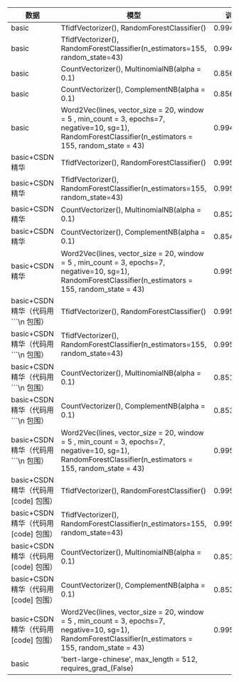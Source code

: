 | 数据                                 | 模型                                                         | 训练集预测准确率 | 测试集预测准确率      |
| ------------------------------------ | ------------------------------------------------------------ | ------------------------------------ | ------------------ |
| basic                                | TfidfVectorizer(), RandomForestClassifier()                 | 0.9947319491788038 | 0.8345724907063197 |
| basic | TfidfVectorizer(), RandomForestClassifier(n_estimators=155, random_state=43) | 0.9947319491788038 | 0.8392193308550185 |
| basic | CountVectorizer(), MultinomialNB(alpha = 0.1) | 0.8564197913438695 | 0.7379182156133829 |
| basic | CountVectorizer(), ComplementNB(alpha = 0.1) | 0.8562132011155872 | 0.7379182156133829 |
| basic | Word2Vec(lines, vector_size = 20, window = 5 , min_count = 3, epochs=7, negative=10, sg=1), RandomForestClassifier(n_estimators = 155, random_state = 43) | 0.9947319491788038 | 0.7964684014869888 |
| basic+CSDN精华                       | TfidfVectorizer(), RandomForestClassifier()                 | 0.9957112801424178 | 0.8631732168850073 |
| basic+CSDN精华                       | TfidfVectorizer(), RandomForestClassifier(n_estimators=155, random_state=43) | 0.9957112801424178 | 0.8653566229985444 |
| basic+CSDN精华 | CountVectorizer(), MultinomialNB(alpha = 0.1) | 0.8528078977180774 | 0.7561863173216885 |
| basic+CSDN精华 | CountVectorizer(), ComplementNB(alpha = 0.1) | 0.8540216863570157 | 0.754730713245997 |
| basic+CSDN精华 | Word2Vec(lines, vector_size = 20, window = 5 , min_count = 3, epochs=7, negative=10, sg=1), RandomForestClassifier(n_estimators = 155, random_state = 43) | 0.9957112801424178 | 0.8377001455604076 |
| basic+CSDN精华（代码用 ```\n 包围）  | TfidfVectorizer(), RandomForestClassifier()                 | 0.9957112801424178 | 0.8602620087336245 |
| basic+CSDN精华（代码用 ```\n 包围） | TfidfVectorizer(), RandomForestClassifier(n_estimators=155, random_state=43) | 0.9957112801424178 | 0.8609898107714702 |
| basic+CSDN精华（代码用 ```\n 包围） | CountVectorizer(), MultinomialNB(alpha = 0.1) | 0.8510276743809678 | 0.74745269286754 |
| basic+CSDN精华（代码用 ```\n 包围） | CountVectorizer(), ComplementNB(alpha = 0.1) | 0.853050655445865 | 0.74745269286754 |
| basic+CSDN精华（代码用 ```\n 包围） | Word2Vec(lines, vector_size = 20, window = 5 , min_count = 3, epochs=7, negative=10, sg=1), RandomForestClassifier(n_estimators = 155, random_state = 43) | 0.9957921993850137 | 0.8304221251819505 |
| basic+CSDN精华（代码用 [code] 包围） | TfidfVectorizer(), RandomForestClassifier()               | 0.9957112801424178 | 0.8566229985443959 |
| basic+CSDN精华（代码用 [code] 包围） | TfidfVectorizer(), RandomForestClassifier(n_estimators=155, random_state=43) | 0.9957112801424178 | 0.8609898107714702 |
| basic+CSDN精华（代码用 [code] 包围） | CountVectorizer(), MultinomialNB(alpha = 0.1) | 0.8510276743809678 | 0.74745269286754 |
| basic+CSDN精华（代码用 [code] 包围） | CountVectorizer(), ComplementNB(alpha = 0.1) | 0.853050655445865 | 0.74745269286754 |
| basic+CSDN精华（代码用 [code] 包围） | Word2Vec(lines, vector_size = 20, window = 5 , min_count = 3, epochs=7, negative=10, sg=1), RandomForestClassifier(n_estimators = 155, random_state = 43) | 0.9957921993850137 | 0.8384279475982532 |
| basic | 'bert-large-chinese', max_length = 512, requires_grad_(False) |  | 0.6068548387096774 |

